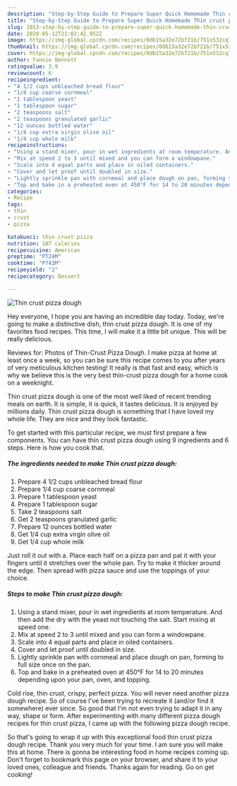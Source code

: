 ```yaml
---
description: "Step-by-Step Guide to Prepare Super Quick Homemade Thin crust pizza dough"
title: "Step-by-Step Guide to Prepare Super Quick Homemade Thin crust pizza dough"
slug: 1013-step-by-step-guide-to-prepare-super-quick-homemade-thin-crust-pizza-dough
date: 2020-05-12T21:02:42.952Z
image: https://img-global.cpcdn.com/recipes/0db15a32e72bf21b/751x532cq70/thin-crust-pizza-dough-recipe-main-photo.jpg
thumbnail: https://img-global.cpcdn.com/recipes/0db15a32e72bf21b/751x532cq70/thin-crust-pizza-dough-recipe-main-photo.jpg
cover: https://img-global.cpcdn.com/recipes/0db15a32e72bf21b/751x532cq70/thin-crust-pizza-dough-recipe-main-photo.jpg
author: Fannie Bennett
ratingvalue: 3.9
reviewcount: 6
recipeingredient:
- "4 1/2 cups unbleached bread flour"
- "1/4 cup coarse cornmeal"
- "1 tablespoon yeast"
- "1 tablespoon sugar"
- "2 teaspoons salt"
- "2 teaspoons granulated garlic"
- "12 ounces bottled water"
- "1/4 cup extra virgin olive oil"
- "1/4 cup whole milk"
recipeinstructions:
- "Using a stand mixer, pour in wet ingredients at room temperature. And then add the dry with the yeast not touching the salt. Start mixing at speed one."
- "Mix at speed 2 to 3 until mixed and you can form a windowpane."
- "Scale into 4 equal parts and place in oiled containers."
- "Cover and let proof until doubled in size."
- "Lightly sprinkle pan with cornmeal and place dough on pan, forming to full size once on the pan."
- "Top and bake in a preheated oven at 450°F for 14 to 20 minutes depending upon your pan, oven, and topping."
categories:
- Recipe
tags:
- thin
- crust
- pizza

katakunci: thin crust pizza 
nutrition: 107 calories
recipecuisine: American
preptime: "PT24M"
cooktime: "PT43M"
recipeyield: "2"
recipecategory: Dessert

---
```



![Thin crust pizza dough](https://img-global.cpcdn.com/recipes/0db15a32e72bf21b/751x532cq70/thin-crust-pizza-dough-recipe-main-photo.jpg)

Hey everyone, I hope you are having an incredible day today. Today, we're going to make a distinctive dish, thin crust pizza dough. It is one of my favorites food recipes. This time, I will make it a little bit unique. This will be really delicious.

Reviews for: Photos of Thin-Crust Pizza Dough. I make pizza at home at least once a week, so you can be sure this recipe comes to you after years of very meticulous kitchen testing! It really is that fast and easy, which is why we believe this is the very best thin-crust pizza dough for a home cook on a weeknight.

Thin crust pizza dough is one of the most well liked of recent trending meals on earth. It is simple, it is quick, it tastes delicious. It is enjoyed by millions daily. Thin crust pizza dough is something that I have loved my whole life. They are nice and they look fantastic.


To get started with this particular recipe, we must first prepare a few components. You can have thin crust pizza dough using 9 ingredients and 6 steps. Here is how you cook that.

<!--inarticleads1-->

##### The ingredients needed to make Thin crust pizza dough:

1. Prepare 4 1/2 cups unbleached bread flour
1. Prepare 1/4 cup coarse cornmeal
1. Prepare 1 tablespoon yeast
1. Prepare 1 tablespoon sugar
1. Take 2 teaspoons salt
1. Get 2 teaspoons granulated garlic
1. Prepare 12 ounces bottled water
1. Get 1/4 cup extra virgin olive oil
1. Get 1/4 cup whole milk


Just roll it out with a. Place each half on a pizza pan and pat it with your fingers until it stretches over the whole pan. Try to make it thicker around the edge. Then spread with pizza sauce and use the toppings of your choice. 

<!--inarticleads2-->

##### Steps to make Thin crust pizza dough:

1. Using a stand mixer, pour in wet ingredients at room temperature. And then add the dry with the yeast not touching the salt. Start mixing at speed one.
1. Mix at speed 2 to 3 until mixed and you can form a windowpane.
1. Scale into 4 equal parts and place in oiled containers.
1. Cover and let proof until doubled in size.
1. Lightly sprinkle pan with cornmeal and place dough on pan, forming to full size once on the pan.
1. Top and bake in a preheated oven at 450°F for 14 to 20 minutes depending upon your pan, oven, and topping.


Cold rise, thin crust, crispy, perfect pizza. You will never need another pizza dough recipe. So of course I&#39;ve been trying to recreate it (and/or find it somewhere) ever since. So good that I&#39;m not even trying to adapt it in any way, shape or form. After experimenting with many different pizza dough recipes for thin crust pizza, I came up with the following pizza dough recipe. 

So that's going to wrap it up with this exceptional food thin crust pizza dough recipe. Thank you very much for your time. I am sure you will make this at home. There is gonna be interesting food in home recipes coming up. Don't forget to bookmark this page on your browser, and share it to your loved ones, colleague and friends. Thanks again for reading. Go on get cooking!
